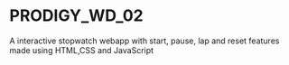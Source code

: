 # PRODIGY_WD_02
A interactive stopwatch webapp with start, pause, lap and reset features made using HTML,CSS and JavaScript
